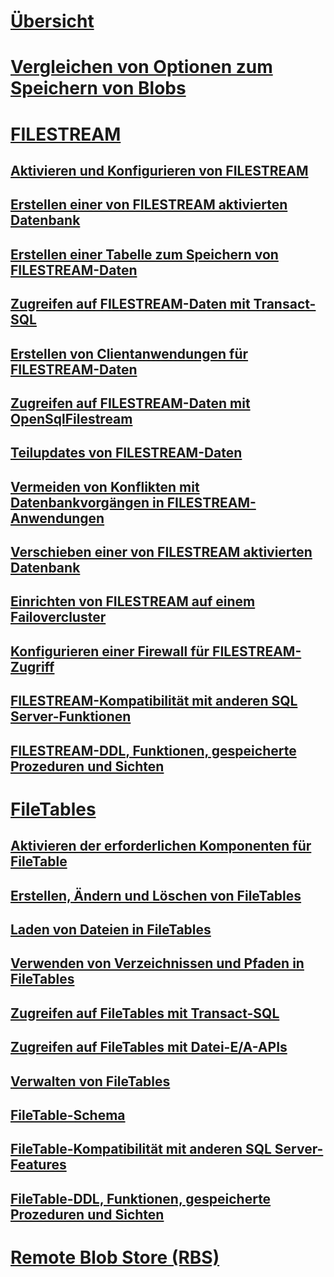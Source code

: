 # [Übersicht](binary-large-object-blob-data-sql-server.md)  
# [Vergleichen von Optionen zum Speichern von Blobs](compare-options-for-storing-blobs-sql-server.md)  
# [FILESTREAM](filestream-sql-server.md)  
## [Aktivieren und Konfigurieren von FILESTREAM](enable-and-configure-filestream.md)  
## [Erstellen einer von FILESTREAM aktivierten Datenbank](create-a-filestream-enabled-database.md)  
## [Erstellen einer Tabelle zum Speichern von FILESTREAM-Daten](create-a-table-for-storing-filestream-data.md)  
## [Zugreifen auf FILESTREAM-Daten mit Transact-SQL](access-filestream-data-with-transact-sql.md)  
## [Erstellen von Clientanwendungen für FILESTREAM-Daten](create-client-applications-for-filestream-data.md)  
## [Zugreifen auf FILESTREAM-Daten mit OpenSqlFilestream](access-filestream-data-with-opensqlfilestream.md)  
## [Teilupdates von FILESTREAM-Daten](make-partial-updates-to-filestream-data.md)  
## [Vermeiden von Konflikten mit Datenbankvorgängen in FILESTREAM-Anwendungen](avoid-conflicts-with-database-operations-in-filestream-applications.md)  
## [Verschieben einer von FILESTREAM aktivierten Datenbank](move-a-filestream-enabled-database.md)  
## [Einrichten von FILESTREAM auf einem Failovercluster](set-up-filestream-on-a-failover-cluster.md)  
## [Konfigurieren einer Firewall für FILESTREAM-Zugriff](configure-a-firewall-for-filestream-access.md)  
## [FILESTREAM-Kompatibilität mit anderen SQL Server-Funktionen](filestream-compatibility-with-other-sql-server-features.md)  
## [FILESTREAM-DDL, Funktionen, gespeicherte Prozeduren und Sichten](filestream-ddl-functions-stored-procedures-and-views.md)  
# [FileTables](filetables-sql-server.md)  
## [Aktivieren der erforderlichen Komponenten für FileTable](enable-the-prerequisites-for-filetable.md)  
## [Erstellen, Ändern und Löschen von FileTables](create-alter-and-drop-filetables.md)  
## [Laden von Dateien in FileTables](load-files-into-filetables.md)  
## [Verwenden von Verzeichnissen und Pfaden in FileTables](work-with-directories-and-paths-in-filetables.md)  
## [Zugreifen auf FileTables mit Transact-SQL](access-filetables-with-transact-sql.md)  
## [Zugreifen auf FileTables mit Datei-E/A-APIs](access-filetables-with-file-input-output-apis.md)  
## [Verwalten von FileTables](manage-filetables.md)  
## [FileTable-Schema](filetable-schema.md)  
## [FileTable-Kompatibilität mit anderen SQL Server-Features](filetable-compatibility-with-other-sql-server-features.md)  
## [FileTable-DDL, Funktionen, gespeicherte Prozeduren und Sichten](filetable-ddl-functions-stored-procedures-and-views.md)  
# [Remote Blob Store (RBS)](remote-blob-store-rbs-sql-server.md)  
